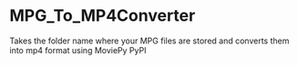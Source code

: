 # MPG_To_MP4Converter
Takes the folder name where your MPG files are stored and converts them into mp4 format using MoviePy PyPI
